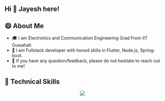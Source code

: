 ## Hi 👋 Jayesh here!





## 😄 About Me
- 🎓 I am Electronics and Communication Engineering Grad From IIT Guwahati
- 🌱 I am Fullstack developer with honed skills in Flutter, Node.js, Spring-boot.
- 💬 If you have any question/feedback, please do not hesitate to reach out to me!



## 💼 Technical Skills

<p align="center">
  <a href="https://skillicons.dev">
    <img src="https://skillicons.dev/icons?i=cpp,java,js,py,matlab" />
  </a>
</p>
<!--
**j0shiJ/j0shiJ** is a ✨ _special_ ✨ repository because its `README.md` (this file) appears on your GitHub profile.

Here are some ideas to get you started:

- 🔭 I’m currently working on ...
- 🌱 I’m currently learning ...
- 👯 I’m looking to collaborate on ...
- 🤔 I’m looking for help with ...
- 💬 Ask me about ...
- 📫 How to reach me: ...
- 😄 Pronouns: ...
- ⚡ Fun fact: ...
-->
